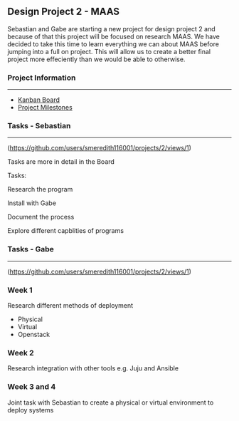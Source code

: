 ## Design Project 2 - MAAS
Sebastian and Gabe are starting a new project for design project 2 and because of that this project will be focused on research MAAS. We have decided to take this time to learn everything we can about MAAS before jumping into a full on project. This will allow us to create a better final project more effeciently than we would be able to otherwise. 

### Project Information
----
* [Kanban Board](https://github.com/users/smeredith116001/projects/2/views/1)
* [Project Milestones](https://github.com/smeredith116001/Sebastian-and-Gabe-Topic-2-Capstone/milestone/1)
### Tasks - Sebastian
---
(https://github.com/users/smeredith116001/projects/2/views/1)

Tasks are more in detail in the Board

Tasks:

Research the program

Install with Gabe

Document the process

Explore different capblities of programs

### Tasks - Gabe
---
(https://github.com/users/smeredith116001/projects/2/views/1)
### Week 1
Research different methods of deployment

* Physical
* Virtual
* Openstack

### Week 2  
Research integration with other tools e.g. Juju and Ansible

### Week 3 and 4
Joint task with Sebastian to create a physical or virtual environment to deploy systems

